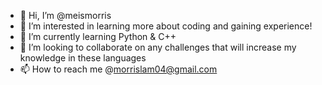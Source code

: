 - 👋 Hi, I’m @meismorris
- 👀 I’m interested in learning more about coding and gaining experience!
- 🌱 I’m currently learning Python & C++
- 💞️ I’m looking to collaborate on any challenges that will increase my knowledge in these languages
- 📫 How to reach me @morrislam04@gmail.com


